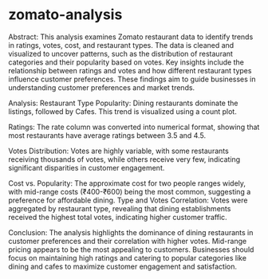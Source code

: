 # zomato-analysis

Abstract:
This analysis examines Zomato restaurant data to identify trends in ratings, votes, cost, and restaurant types. The data is cleaned and visualized to uncover patterns, such as the distribution of restaurant categories and their popularity based on votes. Key insights include the relationship between ratings and votes and how different restaurant types influence customer preferences. These findings aim to guide businesses in understanding customer preferences and market trends.

Analysis:
Restaurant Type Popularity:
Dining restaurants dominate the listings, followed by Cafes. This trend is visualized using a count plot.

Ratings:
The rate column was converted into numerical format, showing that most restaurants have average ratings between 3.5 and 4.5.

Votes Distribution:
Votes are highly variable, with some restaurants receiving thousands of votes, while others receive very few, indicating significant disparities in customer engagement.


Cost vs. Popularity:
The approximate cost for two people ranges widely, with mid-range costs (₹400-₹600) being the most common, suggesting a preference for affordable dining.
Type and Votes Correlation:
Votes were aggregated by restaurant type, revealing that dining establishments received the highest total votes, indicating higher customer traffic.


Conclusion:
The analysis highlights the dominance of dining restaurants in customer preferences and their correlation with higher votes. Mid-range pricing appears to be the most appealing to customers. Businesses should focus on maintaining high ratings and catering to popular categories like dining and cafes to maximize customer engagement and satisfaction.







